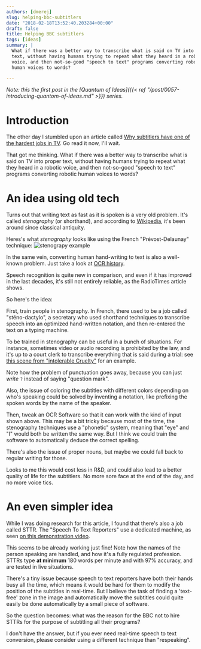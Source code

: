 ```yaml
---
authors: [dmerej]
slug: helping-bbc-subtitlers
date: "2018-02-18T13:52:40.203284+00:00"
draft: false
title: Helping BBC subtitlers
tags: [ideas]
summary: |
  What if there was a better way to transcribe what is said on TV into proper
  text, without having humans trying to repeat what they heard in a robotic
  voice, and then not-so-good "speech to text" programs converting robotic
  human voices to words?

---
```


_Note: this the first post in the [Quantum of Ideas]({{< ref "/post/0057-introducing-quantom-of-ideas.md" >}}) series._

# Introduction

The other day I stumbled upon an article called [Why subtitlers have one of the hardest jobs in TV](http://www.radiotimes.com/news/tv/2018-01-24/how-do-tv-subtitles-work/). Go read it now, I'll wait.

That got me thinking. What if there was a better way to transcribe what is said on TV into proper text, without having humans trying to repeat what they heard in a robotic voice, and then not-so-good "speech to text" programs converting robotic human voices to words?

<!--more-->

# An idea using old tech

Turns out that writing text as fast as it is spoken is a very old problem. It's called *stenography* (or shorthand), and according to [Wikipedia](https://en.wikipedia.org/wiki/Shorthand), it's been around since classical antiquity.

Heres's what *stenography* looks like using the French "Prévost-Delaunay" technique:
![stenograpy example](/pics/steno.png)

In the same vein, converting human hand-writing to text is also a well-known problem. Just take a look at [OCR history](https://en.wikipedia.org/wiki/Timeline_of_optical_character_recognition).

Speech recognition is quite new in comparison, and even if it has improved in the last decades, it's still not entirely reliable, as the RadioTimes article shows.

So here's the idea:

First, train people in stenography. In French, there used to be a job called "sténo-dactylo", a secretary who used shorthand techniques to transcribe speech into an optimized hand-written notation, and then re-entered the text on a typing machine.

To be trained in stenography can be useful in a bunch of situations. For instance, sometimes video or audio recording is prohibited by the law, and it's up to a court clerk to transcribe everything that is said during a trial: see [this scene from "intolerable Cruelty"](https://www.youtube.com/watch?v=BxQMT4R51Dk) for an example.

Note how the problem of punctuation goes away, because you can just *write* `?` instead of saying "question mark".

Also, the issue of coloring the subtitles with different colors depending on who's speaking could be solved by inventing a notation, like prefixing the spoken words by the name of the speaker.

Then, tweak an OCR Software so that it can work with the kind of input shown above. This may be a bit tricky because most of the time, the stenography techniques use a "phonetic" system, meaning that "eye" and "I" would both be written the same way. But I think we could train the software to automatically deduce the correct spelling.

There's also the issue of proper nouns, but maybe we could fall back to regular writing for those.

Looks to me this would cost less in R&D, and could also lead to a better quality of life for the subtitlers. No more sore face at the end of the day, and no more voice tics.


# An even simpler idea

While I was doing research for this article, I found that there's also a job called STTR. The "Speech To Text Reporters" use a dedicated machine, as seen [on this demonstration video](https://www.youtube.com/watch?v=egLLsM9wN50).

This seems to be already working just fine! Note how the names of the person speaking are handled, and how it's a fully regulated profession. STTRs type **at minimum** 180 words per minute and with 97% accuracy, and are tested in live situations.

There's a tiny issue because speech to text reporters have both their hands busy all the time, which means it would be hard for them to modify the position of the subtitles in real-time. But I believe the task of finding a 'text-free' zone in the image and automatically move the subtitles could quite easily be done automatically by a small piece of software.

So the question becomes: what was the reason for the BBC not to hire STTRs for the purpose of subtitling all their programs?

I don't have the answer, but if you ever need real-time speech to text conversion, please consider using a different technique than "respeaking".
